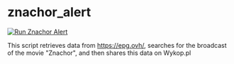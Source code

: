 # znachor_alert

[![Run Znachor Alert](https://github.com/KaiserMovet/znachor_alert/actions/workflows/main.yml/badge.svg)](https://github.com/KaiserMovet/znachor_alert/actions/workflows/main.yml)

This script retrieves data from https://epg.ovh/, searches for the broadcast of the movie "Znachor", and then shares this data on Wykop.pl

